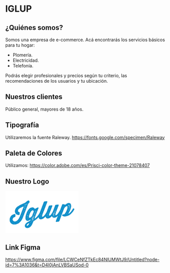 # IGLUP 
## ¿Quiénes somos?
Somos una empresa de e-commerce. Acá encontrarás los servicios básicos para tu hogar:
* Plomería.
* Electricidad.
* Telefonía.

Podrás elegir profesionales y precios según tu criterio, las recomendaciones de los usuarios y tu ubicación.
 ## Nuestros clientes
Público general, mayores de 18 años.
## Tipografía
Utilizaremos la fuente Raleway.
https://fonts.google.com/specimen/Raleway
## Paleta de Colores
Utilizamos:
https://color.adobe.com/es/Prisci-color-theme-21078407
## Nuestro Logo
![logo](/logoo.png)
## Link Figma
https://www.figma.com/file/LCWCeNfZTkEc84NlUMWtJ9/Untitled?node-id=7%3A1036&t=D4l0jAnLVBSaUSod-0



